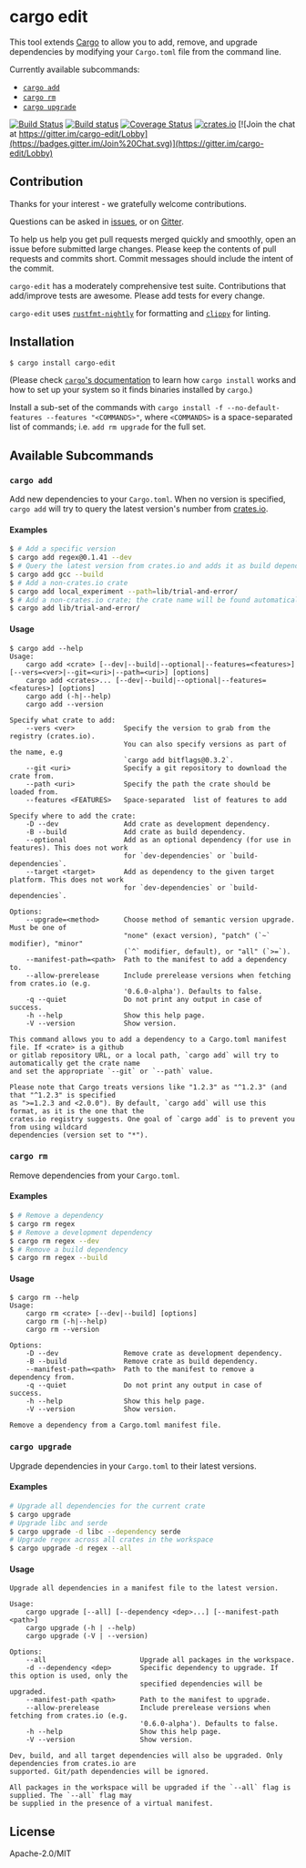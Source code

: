 # cargo edit

This tool extends [Cargo](http://doc.crates.io/) to allow you to add, remove, and upgrade dependencies by modifying your `Cargo.toml` file from the command line.

Currently available subcommands:

- [`cargo add`](#cargo-add)
- [`cargo rm`](#cargo-rm)
- [`cargo upgrade`](#cargo-upgrade)

[![Build Status](https://travis-ci.org/killercup/cargo-edit.svg?branch=master)](https://travis-ci.org/killercup/cargo-edit)
[![Build status](https://ci.appveyor.com/api/projects/status/m23rnkaxhipb23i9/branch/master?svg=true)](https://ci.appveyor.com/project/killercup/cargo-edit/branch/master)
[![Coverage Status](https://coveralls.io/repos/killercup/cargo-edit/badge.svg?branch=master&service=github)](https://coveralls.io/github/killercup/cargo-edit?branch=master)
[![crates.io](https://img.shields.io/crates/v/cargo-edit.svg)](https://crates.io/crates/cargo-edit)
[![Join the chat at https://gitter.im/cargo-edit/Lobby](https://badges.gitter.im/Join%20Chat.svg)](https://gitter.im/cargo-edit/Lobby)

## Contribution

Thanks for your interest - we gratefully welcome contributions.

Questions can be asked in [issues](https://github.com/killercup/cargo-edit/issues), or on [Gitter](https://gitter.im/cargo-edit/Lobby).

To help us help you get pull requests merged quickly and smoothly, open an issue before submitted large changes. Please keep the contents of pull requests and commits short. Commit messages should include the intent of the commit.

`cargo-edit` has a moderately comprehensive test suite. Contributions that add/improve tests are awesome. Please add tests for every change.

`cargo-edit` uses [`rustfmt-nightly`](https://github.com/rust-lang-nursery/rustfmt) for formatting and [`clippy`](https://github.com/rust-lang-nursery/rust-clippy) for linting.

## Installation

```sh
$ cargo install cargo-edit
```

(Please check [`cargo`'s documentation](http://doc.crates.io/) to learn how `cargo install` works and how to set up your system so it finds binaries installed by `cargo`.)

Install a sub-set of the commands with `cargo install -f --no-default-features --features "<COMMANDS>"`, where `<COMMANDS>` is a space-separated list of commands; i.e. `add rm upgrade` for the full set.

## Available Subcommands

### `cargo add`

Add new dependencies to your `Cargo.toml`. When no version is specified, `cargo add` will try to query the latest version's number from [crates.io](https://crates.io).

#### Examples

```sh
$ # Add a specific version
$ cargo add regex@0.1.41 --dev
$ # Query the latest version from crates.io and adds it as build dependency
$ cargo add gcc --build
$ # Add a non-crates.io crate
$ cargo add local_experiment --path=lib/trial-and-error/
$ # Add a non-crates.io crate; the crate name will be found automatically
$ cargo add lib/trial-and-error/
```

#### Usage

```plain
$ cargo add --help
Usage:
    cargo add <crate> [--dev|--build|--optional|--features=<features>] [--vers=<ver>|--git=<uri>|--path=<uri>] [options]
    cargo add <crates>... [--dev|--build|--optional|--features=<features>] [options]
    cargo add (-h|--help)
    cargo add --version

Specify what crate to add:
    --vers <ver>            Specify the version to grab from the registry (crates.io).
                            You can also specify versions as part of the name, e.g
                            `cargo add bitflags@0.3.2`.
    --git <uri>             Specify a git repository to download the crate from.
    --path <uri>            Specify the path the crate should be loaded from.
    --features <FEATURES>   Space-separated  list of features to add

Specify where to add the crate:
    -D --dev                Add crate as development dependency.
    -B --build              Add crate as build dependency.
    --optional              Add as an optional dependency (for use in features). This does not work
                            for `dev-dependencies` or `build-dependencies`.
    --target <target>       Add as dependency to the given target platform. This does not work
                            for `dev-dependencies` or `build-dependencies`.

Options:
    --upgrade=<method>      Choose method of semantic version upgrade. Must be one of
                            "none" (exact version), "patch" (`~` modifier), "minor"
                            (`^` modifier, default), or "all" (`>=`).
    --manifest-path=<path>  Path to the manifest to add a dependency to.
    --allow-prerelease      Include prerelease versions when fetching from crates.io (e.g.
                            '0.6.0-alpha'). Defaults to false.
    -q --quiet              Do not print any output in case of success.
    -h --help               Show this help page.
    -V --version            Show version.

This command allows you to add a dependency to a Cargo.toml manifest file. If <crate> is a github
or gitlab repository URL, or a local path, `cargo add` will try to automatically get the crate name
and set the appropriate `--git` or `--path` value.

Please note that Cargo treats versions like "1.2.3" as "^1.2.3" (and that "^1.2.3" is specified
as ">=1.2.3 and <2.0.0"). By default, `cargo add` will use this format, as it is the one that the
crates.io registry suggests. One goal of `cargo add` is to prevent you from using wildcard
dependencies (version set to "*").
```

### `cargo rm`

Remove dependencies from your `Cargo.toml`.

#### Examples

```sh
$ # Remove a dependency
$ cargo rm regex
$ # Remove a development dependency
$ cargo rm regex --dev
$ # Remove a build dependency
$ cargo rm regex --build
```

#### Usage

```plain
$ cargo rm --help
Usage:
    cargo rm <crate> [--dev|--build] [options]
    cargo rm (-h|--help)
    cargo rm --version

Options:
    -D --dev                Remove crate as development dependency.
    -B --build              Remove crate as build dependency.
    --manifest-path=<path>  Path to the manifest to remove a dependency from.
    -q --quiet              Do not print any output in case of success.
    -h --help               Show this help page.
    -V --version            Show version.

Remove a dependency from a Cargo.toml manifest file.
```

### `cargo upgrade`

Upgrade dependencies in your `Cargo.toml` to their latest versions.

#### Examples

```sh
# Upgrade all dependencies for the current crate
$ cargo upgrade
# Upgrade libc and serde
$ cargo upgrade -d libc --dependency serde
# Upgrade regex across all crates in the workspace
$ cargo upgrade -d regex --all
```

#### Usage

```plain
Upgrade all dependencies in a manifest file to the latest version.

Usage:
    cargo upgrade [--all] [--dependency <dep>...] [--manifest-path <path>]
    cargo upgrade (-h | --help)
    cargo upgrade (-V | --version)

Options:
    --all                       Upgrade all packages in the workspace.
    -d --dependency <dep>       Specific dependency to upgrade. If this option is used, only the
                                specified dependencies will be upgraded.
    --manifest-path <path>      Path to the manifest to upgrade.
    --allow-prerelease          Include prerelease versions when fetching from crates.io (e.g.
                                '0.6.0-alpha'). Defaults to false.
    -h --help                   Show this help page.
    -V --version                Show version.

Dev, build, and all target dependencies will also be upgraded. Only dependencies from crates.io are
supported. Git/path dependencies will be ignored.

All packages in the workspace will be upgraded if the `--all` flag is supplied. The `--all` flag may
be supplied in the presence of a virtual manifest.
```

## License

Apache-2.0/MIT
